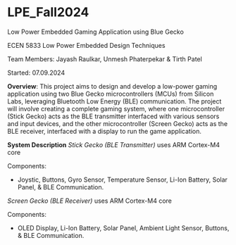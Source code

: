 # LPE_Fall2024

Low Power Embedded Gaming Application using Blue Gecko

ECEN 5833 Low Power Embedded Design Techniques

Team Members: Jayash Raulkar, Unmesh Phaterpekar & Tirth Patel

Started: 07.09.2024

**Overview**:
This project aims to design and develop a low-power gaming application using two Blue Gecko microcontrollers (MCUs) from Silicon Labs, leveraging Bluetooth Low Energy (BLE) communication. The project will involve creating a complete gaming system, where one microcontroller (Stick Gecko) acts as the BLE transmitter interfaced with various sensors and input devices, and the other microcontroller (Screen Gecko) acts as the BLE receiver, interfaced with a display to run the game application.

**System Description**
*Stick Gecko (BLE Transmitter)* uses ARM Cortex-M4 core

Components:

- Joystic, Buttons, Gyro Sensor, Temperature Sensor, Li-Ion Battery, Solar Panel, & BLE Communication.


*Screen Gecko (BLE Receiver)* uses ARM Cortex-M4 core

Components:

- OLED Display, Li-Ion Battery, Solar Panel, Ambient Light Sensor, Buttons, & BLE Communication.

